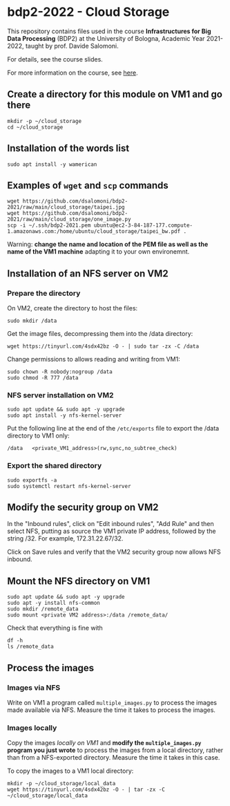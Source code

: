 # bdp2-2022 - Cloud Storage
This repository contains files used in the course <b>Infrastructures for Big Data Processing</b> (BDP2) at the University of Bologna, Academic Year 2021-2022, taught by prof. Davide Salomoni.

For details, see the course slides.

For more information on the course, see <a href=https://www.unibo.it/en/teaching/course-unit-catalogue/course-unit/2021/435337>here</a>.

## Create a directory for this module on VM1 and go there
```
mkdir -p ~/cloud_storage
cd ~/cloud_storage
```

## Installation of the words list
```
sudo apt install -y wamerican
```

## Examples of `wget` and `scp` commands

```
wget https://github.com/dsalomoni/bdp2-2021/raw/main/cloud_storage/taipei.jpg
wget https://github.com/dsalomoni/bdp2-2021/raw/main/cloud_storage/one_image.py
scp -i ~/.ssh/bdp2-2021.pem ubuntu@ec2-3-84-187-177.compute-1.amazonaws.com:/home/ubuntu/cloud_storage/taipei_bw.pdf .
```
Warning: __change the name and location of the PEM file as well as the name of the VM1 machine__ adapting it to your own environemnt.

## Installation of an NFS server on VM2

### Prepare the directory

On VM2, create the directory to host the files:

```
sudo mkdir /data
```

Get the image files, decompressing them into the /data directory:

```
wget https://tinyurl.com/4sdx42bz -O - | sudo tar -zx -C /data
```

Change permissions to allows reading and writing from VM1:

```
sudo chown -R nobody:nogroup /data
sudo chmod -R 777 /data
```

### NFS server installation on VM2

```
sudo apt update && sudo apt -y upgrade
sudo apt install -y nfs-kernel-server
```

Put the following line at the end of the `/etc/exports` file to export the /data directory to VM1 only:

```
/data   <private_VM1_address>(rw,sync,no_subtree_check)
```

### Export the shared directory

```
sudo exportfs -a
sudo systemctl restart nfs-kernel-server
```

## Modify the security group on VM2

In the "Inbound rules", click on "Edit inbound rules", "Add Rule" and then select NFS, putting as source the VM1 private IP address, followed by the string /32. For example, 172.31.22.67/32. 

Click on Save rules and verify that the VM2 security group now allows NFS inbound.

## Mount the NFS directory on VM1

```
sudo apt update && sudo apt -y upgrade
sudo apt -y install nfs-common
sudo mkdir /remote_data
sudo mount <private VM2 address>:/data /remote_data/
```

Check that everything is fine with

```
df -h
ls /remote_data
```

## Process the images

### Images via NFS

Write on VM1 a program called `multiple_images.py` to process the images made available via NFS. Measure the time it takes to process the images.

### Images locally

Copy the images _locally on VM1_ and __modify the `multiple_images.py` program you just wrote__ to process the images from a local directory, rather than from a NFS-exported directory. Measure the time it takes in this case. 

To copy the images to a VM1 local directory:
```
mkdir -p ~/cloud_storage/local_data
wget https://tinyurl.com/4sdx42bz -O - | tar -zx -C ~/cloud_storage/local_data
```